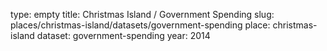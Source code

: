 type: empty
title: Christmas Island / Government Spending
slug: places/christmas-island/datasets/government-spending
place: christmas-island
dataset: government-spending
year: 2014
